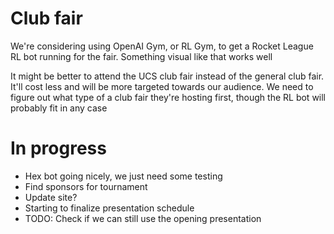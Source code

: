 # Club fair
We're considering using OpenAI Gym, or RL Gym, to get a Rocket League RL bot
running for the fair. Something visual like that works well

It might be better to attend the UCS club fair instead of the general club fair.
It'll cost less and will be more targeted towards our audience. We need to
figure out what type of a club fair they're hosting first, though the RL bot
will probably fit in any case

# In progress
 - Hex bot going nicely, we just need some testing
 - Find sponsors for tournament
 - Update site?
 - Starting to finalize presentation schedule
 - TODO: Check if we can still use the opening presentation
